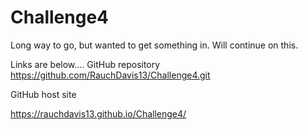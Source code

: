 # Challenge4

Long way to go, but wanted to get something in.  Will continue on this.

Links are below....
GitHub repository
https://github.com/RauchDavis13/Challenge4.git

GitHub host site

https://rauchdavis13.github.io/Challenge4/